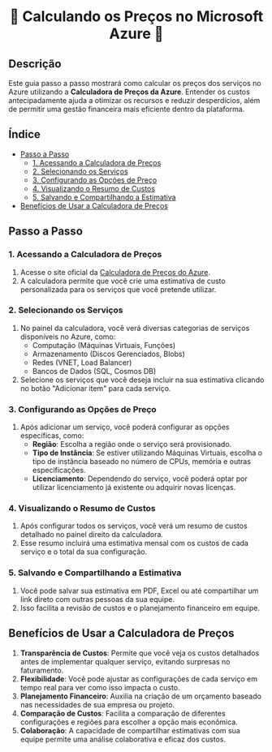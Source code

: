 <h1 align="center">📓 Calculando os Preços no Microsoft Azure 🚀</h1>

## Descrição

Este guia passo a passo mostrará como calcular os preços dos serviços no Azure utilizando a **Calculadora de Preços da Azure**. Entender os custos antecipadamente ajuda a otimizar os recursos e reduzir desperdícios, além de permitir uma gestão financeira mais eficiente dentro da plataforma.

## Índice

- [Passo a Passo](#passo-a-passo)
  - [1. Acessando a Calculadora de Preços](#1-acessando-a-calculadora-de-preços)
  - [2. Selecionando os Serviços](#2-selecionando-os-serviços)
  - [3. Configurando as Opções de Preço](#3-configurando-as-opções-de-preço)
  - [4. Visualizando o Resumo de Custos](#4-visualizando-o-resumo-de-custos)
  - [5. Salvando e Compartilhando a Estimativa](#5-salvando-e-compartilhando-a-estimativa)
- [Benefícios de Usar a Calculadora de Preços](#benefícios-de-usar-a-calculadora-de-preços)

## Passo a Passo

### 1. Acessando a Calculadora de Preços

1. Acesse o site oficial da [Calculadora de Preços do Azure](https://azure.microsoft.com/en-us/pricing/calculator/).
2. A calculadora permite que você crie uma estimativa de custo personalizada para os serviços que você pretende utilizar.

### 2. Selecionando os Serviços

1. No painel da calculadora, você verá diversas categorias de serviços disponíveis no Azure, como:
   - Computação (Máquinas Virtuais, Funções)
   - Armazenamento (Discos Gerenciados, Blobs)
   - Redes (VNET, Load Balancer)
   - Bancos de Dados (SQL, Cosmos DB)
2. Selecione os serviços que você deseja incluir na sua estimativa clicando no botão "Adicionar item" para cada serviço.

### 3. Configurando as Opções de Preço

1. Após adicionar um serviço, você poderá configurar as opções específicas, como:
   - **Região**: Escolha a região onde o serviço será provisionado.
   - **Tipo de Instância**: Se estiver utilizando Máquinas Virtuais, escolha o tipo de instância baseado no número de CPUs, memória e outras especificações.
   - **Licenciamento**: Dependendo do serviço, você poderá optar por utilizar licenciamento já existente ou adquirir novas licenças.

### 4. Visualizando o Resumo de Custos

1. Após configurar todos os serviços, você verá um resumo de custos detalhado no painel direito da calculadora.
2. Esse resumo incluirá uma estimativa mensal com os custos de cada serviço e o total da sua configuração.

### 5. Salvando e Compartilhando a Estimativa

1. Você pode salvar sua estimativa em PDF, Excel ou até compartilhar um link direto com outras pessoas da sua equipe.
2. Isso facilita a revisão de custos e o planejamento financeiro em equipe.

## Benefícios de Usar a Calculadora de Preços

1. **Transparência de Custos**: Permite que você veja os custos detalhados antes de implementar qualquer serviço, evitando surpresas no faturamento.
2. **Flexibilidade**: Você pode ajustar as configurações de cada serviço em tempo real para ver como isso impacta o custo.
3. **Planejamento Financeiro**: Auxilia na criação de um orçamento baseado nas necessidades de sua empresa ou projeto.
4. **Comparação de Custos**: Facilita a comparação de diferentes configurações e regiões para escolher a opção mais econômica.
5. **Colaboração**: A capacidade de compartilhar estimativas com sua equipe permite uma análise colaborativa e eficaz dos custos.

